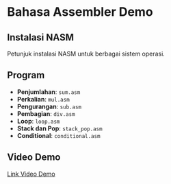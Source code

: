 # Bahasa Assembler Demo

## Instalasi NASM
Petunjuk instalasi NASM untuk berbagai sistem operasi.

## Program
- **Penjumlahan**: `sum.asm`
- **Perkalian**: `mul.asm`
- **Pengurangan**: `sub.asm`
- **Pembagian**: `div.asm`
- **Loop**: `loop.asm`
- **Stack dan Pop**: `stack_pop.asm`
- **Conditional**: `conditional.asm`

## Video Demo
[Link Video Demo](https://www.youtube.com/your-video-link)
